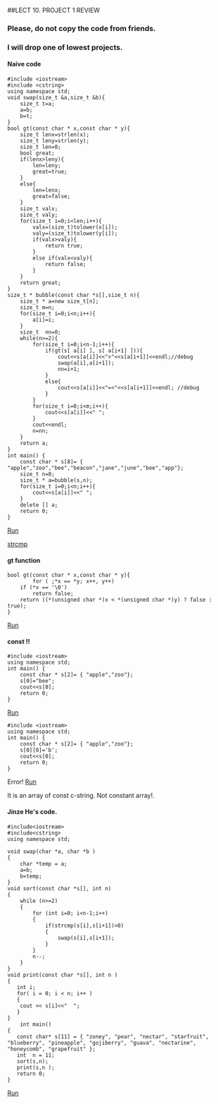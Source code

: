 ##LECT 10. PROJECT 1 REVIEW

### Please, do not copy the code from friends.

### I will drop one of lowest projects. 

#### Naive code
```
#include <iostream>
#include <cstring>
using namespace std;
void swap(size_t &a,size_t &b){
    size_t t=a;
    a=b;
    b=t;
}
bool gt(const char * x,const char * y){
    size_t lenx=strlen(x);
    size_t leny=strlen(y);
    size_t len=0;
    bool great;
    if(lenx>leny){
        len=leny;
        great=true;
    }
    else{
        len=lenx;
        great=false;
    }
    size_t valx;
    size_t valy;
    for(size_t i=0;i<len;i++){
        valx=(size_t)tolower(x[i]);
        valy=(size_t)tolower(y[i]);
        if(valx>valy){
            return true;
        }
        else if(valx<valy){
            return false;
        }
    }
    return great;
}
size_t * bubble(const char *s[],size_t n){
    size_t * a=new size_t[n];
    size_t m=n;
    for(size_t i=0;i<n;i++){
        a[i]=i;
    }
    size_t  nn=0;
    while(n>=2){
        for(size_t i=0;i<n-1;i++){
            if(gt(s[ a[i] ], s[ a[i+1] ])){
                cout<<s[a[i]]<<">"<<s[a[i+1]]<<endl;//debug 
                swap(a[i],a[i+1]);
                nn=i+1;
            }
            else{
                cout<<s[a[i]]<<"=<"<<s[a[i+1]]<<endl; //debug
            }
        }
        for(size_t i=0;i<m;i++){
            cout<<s[a[i]]<<" ";
        }
        cout<<endl;
        n=nn;
    }
    return a;
}
int main() {
    const char * s[8]= { "apple","zoo","bee","beacon","jane","june","bee","app"};
    size_t n=8;
    size_t * a=bubble(s,n);
    for(size_t i=0;i<n;i++){
        cout<<s[a[i]]<<" ";
    }
    delete [] a;
    return 0;
}
```
[Run](http://cpp.sh/972i)

[strcmp](http://opensource.apple.com/source/Libc/Libc-262/ppc/gen/strcmp.c)

#### gt function
```
bool gt(const char * x,const char * y){
        for ( ;*x == *y; x++, y++)
	if (*x == '\0')
	    return false;
    return ((*(unsigned char *)x < *(unsigned char *)y) ? false : true);
}
```
[Run](http://cpp.sh/6tbj)

#### const !!
```
#include <iostream>
using namespace std;
int main() {
    const char * s[2]= { "apple","zoo"};
    s[0]="bee";
    cout<<s[0];
    return 0;
}
```
[Run](http://cpp.sh/34iy)

```
#include <iostream>
using namespace std;
int main() {
    const char * s[2]= { "apple","zoo"};
    s[0][0]='b';
    cout<<s[0];
    return 0;
}
```
Error!
[Run](http://cpp.sh/5sp6)

It is an array of const c-string. Not constant array!.

#### Jinze He's code.
```
#include<iostream>
#include<cstring>
using namespace std;

void swap(char *a, char *b )
{
	char *temp = a;
	a=b;
	b=temp;
}
void sort(const char *s[], int n)
{
	while (n>=2)
	{
		for (int i=0; i<n-1;i++)
		{
			if(strcmp(s[i],s[i+1])>0)
			{
				swap(s[i],s[i+1]);
			}
		}
		n--;
	}
}
void print(const char *s[], int n )
{
   int i;
   for( i = 0; i < n; i++ )
   {
	cout << s[i]<<"  ";
   }	 
}
	int main()
{
   const char* s[11] = { "zoney", "pear", "nectar", "starfruit", "blueberry", "pineapple", "gojiberry", "guava", "nectarine", "honeycomb", "grapefruit" };
   int  n = 11;
   sort(s,n);
   print(s,n );
   return 0;
}
```
[Run](http://cpp.sh/8nuc)











